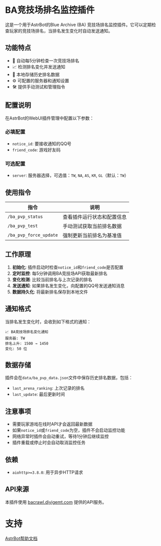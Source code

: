 # BA竞技场排名监控插件

这是一个用于AstrBot的Blue Archive (BA) 竞技场排名监控插件。它可以定期检查玩家的竞技场排名，当排名发生变化时自动发送通知。

## 功能特点

- 🔄 自动每5分钟检查一次竞技场排名
- 📈 检测排名变化并发送通知
- 💾 本地存储历史排名数据
- ⚙️ 可配置的服务器和通知设置
- 🛠️ 提供手动测试和管理指令

## 配置说明

在AstrBot的WebUI插件管理中配置以下参数：

### 必填配置
- `notice_id`: 要接收通知的QQ号
- `friend_code`: 游戏好友码

### 可选配置  
- `server`: 服务器选择，可选值：`TW`, `NA`, `AS`, `KR`, `GL`（默认：`TW`）

## 使用指令

| 指令 | 说明 |
|------|------|
| `/ba_pvp_status` | 查看插件运行状态和配置信息 |
| `/ba_pvp_test` | 手动测试获取当前排名数据 |
| `/ba_pvp_force_update` | 强制更新当前排名为基准值 |

## 工作原理

1. **初始化**: 插件启动时检查`notice_id`和`friend_code`是否配置
2. **定时监控**: 每5分钟调用BA竞技场API获取最新排名
3. **变化检测**: 比较当前排名与上次记录的排名
4. **发送通知**: 如果排名发生变化，向配置的QQ号发送通知消息
5. **数据持久化**: 将最新排名保存到本地文件

## 通知格式

当排名发生变化时，会收到如下格式的通知：

```
📈 BA竞技场排名变化通知
服务器: TW
排名上升: 1500 → 1450
变化: 50 位
```

## 数据存储

插件会在`data/ba_pvp_data.json`文件中保存历史排名数据，包括：
- `last_arena_ranking`: 上次记录的排名
- `last_update`: 最后更新时间

## 注意事项

- 需要玩家游戏在线时API才会返回最新数据
- 如果`notice_id`或`friend_code`为空，插件不会启动监控功能
- 网络异常时插件会自动重试，等待1分钟后继续监控
- 插件重载或停止时会自动取消监控任务

## 依赖

- `aiohttp>=3.8.0`: 用于异步HTTP请求

## API来源

本插件使用 [bacrawl.diyigemt.com](https://bacrawl.diyigemt.com) 提供的API服务。

# 支持

[AstrBot帮助文档](https://astrbot.app)
